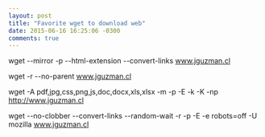 ```yaml
---
layout: post
title: "Favorite wget to download web"
date: 2015-06-16 16:25:06 -0300
comments: true
---
```





wget --mirror -p --html-extension --convert-links www.jguzman.cl

wget -r --no-parent www.jguzman.cl

wget -A pdf,jpg,css,png,js,doc,docx,xls,xlsx -m -p -E -k -K -np http://www.jguzman.cl

wget --no-clobber --convert-links --random-wait -r -p -E -e robots=off -U mozilla www.jguzman.cl